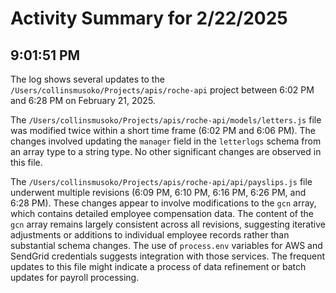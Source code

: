 # Activity Summary for 2/22/2025

## 9:01:51 PM
The log shows several updates to the `/Users/collinsmusoko/Projects/apis/roche-api` project between 6:02 PM and 6:28 PM on February 21, 2025.

The `/Users/collinsmusoko/Projects/apis/roche-api/models/letters.js` file was modified twice within a short time frame (6:02 PM and 6:06 PM).  The changes involved updating the `manager` field in the `letterlogs` schema from an array type to a string type.  No other significant changes are observed in this file.

The `/Users/collinsmusoko/Projects/apis/roche-api/api/payslips.js` file underwent multiple revisions (6:09 PM, 6:10 PM, 6:16 PM, 6:26 PM, and 6:28 PM).  These changes appear to involve modifications to the `gcn` array, which contains detailed employee compensation data.  The content of the `gcn` array remains largely consistent across all revisions, suggesting iterative adjustments or additions to individual employee records rather than substantial schema changes. The use of `process.env` variables for AWS and SendGrid credentials suggests integration with those services.  The frequent updates to this file might indicate a process of data refinement or batch updates for payroll processing.
